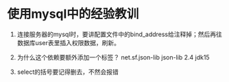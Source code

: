 # 使用mysql中的经验教训

1. 连接服务器的mysql时，要讲配置文件中的bind_address给注释掉；然后再往数据库user表里插入权限数据，刷新。

2. 为什么这个依赖要额外添加一个标签？
        <dependency>
            <groupId>net.sf.json-lib</groupId>
            <artifactId>json-lib</artifactId>
            <version>2.4</version>
            <classifier>jdk15</classifier>
        </dependency>
   
3. select的括号要记得删去，不然会报错